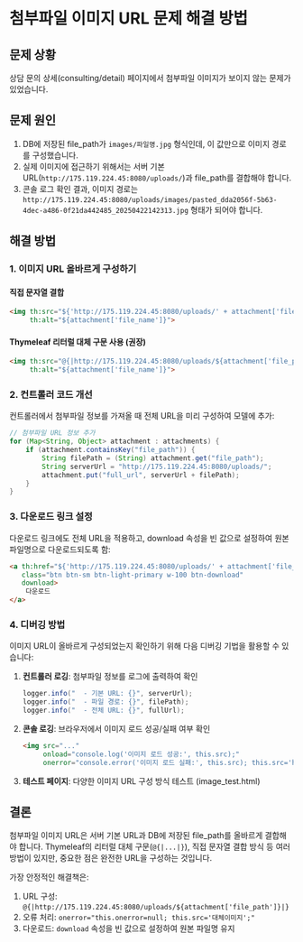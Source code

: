 # 첨부파일 이미지 URL 문제 해결 방법

## 문제 상황
상담 문의 상세(consulting/detail) 페이지에서 첨부파일 이미지가 보이지 않는 문제가 있었습니다.

## 문제 원인
1. DB에 저장된 file_path가 `images/파일명.jpg` 형식인데, 이 값만으로 이미지 경로를 구성했습니다.
2. 실제 이미지에 접근하기 위해서는 서버 기본 URL(`http://175.119.224.45:8080/uploads/`)과 file_path를 결합해야 합니다.
3. 콘솔 로그 확인 결과, 이미지 경로는 `http://175.119.224.45:8080/uploads/images/pasted_dda2056f-5b63-4dec-a486-0f21da442485_20250422142313.jpg` 형태가 되어야 합니다.

## 해결 방법

### 1. 이미지 URL 올바르게 구성하기

#### 직접 문자열 결합
```html
<img th:src="${'http://175.119.224.45:8080/uploads/' + attachment['file_path']}" 
     th:alt="${attachment['file_name']}">
```

#### Thymeleaf 리터럴 대체 구문 사용 (권장)
```html
<img th:src="@{|http://175.119.224.45:8080/uploads/${attachment['file_path']}|}" 
     th:alt="${attachment['file_name']}">
```

### 2. 컨트롤러 코드 개선
컨트롤러에서 첨부파일 정보를 가져올 때 전체 URL을 미리 구성하여 모델에 추가:

```java
// 첨부파일 URL 정보 추가
for (Map<String, Object> attachment : attachments) {
    if (attachment.containsKey("file_path")) {
        String filePath = (String) attachment.get("file_path");
        String serverUrl = "http://175.119.224.45:8080/uploads/";
        attachment.put("full_url", serverUrl + filePath);
    }
}
```

### 3. 다운로드 링크 설정
다운로드 링크에도 전체 URL을 적용하고, download 속성을 빈 값으로 설정하여 원본 파일명으로 다운로드되도록 함:

```html
<a th:href="${'http://175.119.224.45:8080/uploads/' + attachment['file_path']}" 
   class="btn btn-sm btn-light-primary w-100 btn-download" 
   download>
    다운로드
</a>
```

### 4. 디버깅 방법

이미지 URL이 올바르게 구성되었는지 확인하기 위해 다음 디버깅 기법을 활용할 수 있습니다:

1. **컨트롤러 로깅**: 첨부파일 정보를 로그에 출력하여 확인
   ```java
   logger.info("  - 기본 URL: {}", serverUrl);
   logger.info("  - 파일 경로: {}", filePath);
   logger.info("  - 전체 URL: {}", fullUrl);
   ```

2. **콘솔 로깅**: 브라우저에서 이미지 로드 성공/실패 여부 확인
   ```html
   <img src="..." 
        onload="console.log('이미지 로드 성공:', this.src);"
        onerror="console.error('이미지 로드 실패:', this.src); this.src='https://via.placeholder.com/150';">
   ```

3. **테스트 페이지**: 다양한 이미지 URL 구성 방식 테스트 (image_test.html)

## 결론

첨부파일 이미지 URL은 서버 기본 URL과 DB에 저장된 file_path를 올바르게 결합해야 합니다. Thymeleaf의 리터럴 대체 구문(`@{|...|}`), 직접 문자열 결합 방식 등 여러 방법이 있지만, 중요한 점은 완전한 URL을 구성하는 것입니다.

가장 안정적인 해결책은:
1. URL 구성: `@{|http://175.119.224.45:8080/uploads/${attachment['file_path']}|}`
2. 오류 처리: `onerror="this.onerror=null; this.src='대체이미지';"`
3. 다운로드: `download` 속성을 빈 값으로 설정하여 원본 파일명 유지
